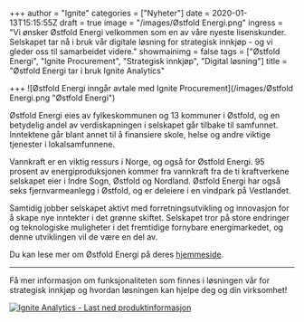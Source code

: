 +++
author = "Ignite"
categories = ["Nyheter"]
date = 2020-01-13T15:15:55Z
draft = true
image = "/images/Østfold Energi.png"
ingress = "Vi ønsker Østfold Energi velkommen som en av våre nyeste lisenskunder. Selskapet tar nå i bruk vår digitale løsning for strategisk innkjøp - og vi gleder oss til samarbeidet videre."
showmainimg = false
tags = ["Østfold Energi", "Ignite Procurement", "Strategisk innkjøp", "Digital løsning"]
title = "Østfold Energi tar i bruk Ignite Analytics"

+++
![Østfold Energi inngår avtale med Ignite Procurement](/images/Østfold Energi.png "Østfold Energi")

Østfold Energi eies av fylkeskommunen og 13 kommuner i Østfold, og en betydelig andel av verdiskapningen i selskapet går tilbake til samfunnet. Inntektene går blant annet til å finansiere skole, helse og andre viktige tjenester i lokalsamfunnene. 

Vannkraft er en viktig ressurs i Norge, og også for Østfold Energi. 95 prosent av energiproduksjonen kommer fra vannkraft fra de ti kraftverkene selskapet eier i Indre Sogn, Østfold og Nordland. Østfold Energi har også seks fjernvarmeanlegg i Østfold, og er deleiere i en vindpark på Vestlandet. 

Samtidig jobber selskapet aktivt med forretningsutvikling og innovasjon for å skape nye inntekter i det grønne skiftet. Selskapet tror på store endringer og teknologiske muligheter i det fremtidige fornybare energimarkedet, og denne utviklingen vil de være en del av.

Du kan lese mer om Østfold Energi på deres [hjemmeside](https://www.ostfoldenergi.no/ "Østfold Energi").

***

Få mer informasjon om funksjonaliteten som finnes i løsningen vår for strategisk innkjøp og hvordan løsningen kan hjelpe deg og din virksomhet!

[![](https://www.ignite.no/images/Last%20ned%20produktinfo%20-%201200%20x100.png "Ignite Analytics - Last ned produktinformasjon")](https://www.ignite.no/ignite-analytics/produktinformasjon/ "Ignite Analytics - Last ned produktinformasjon")